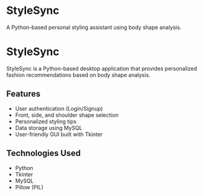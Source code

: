# StyleSync
A Python-based personal styling assistant using body shape analysis.
# StyleSync

StyleSync is a Python-based desktop application that provides personalized fashion recommendations based on body shape analysis.

## Features
- User authentication (Login/Signup)
- Front, side, and shoulder shape selection
- Personalized styling tips
- Data storage using MySQL
- User-friendly GUI built with Tkinter

## Technologies Used
- Python
- Tkinter
- MySQL
- Pillow (PIL)

